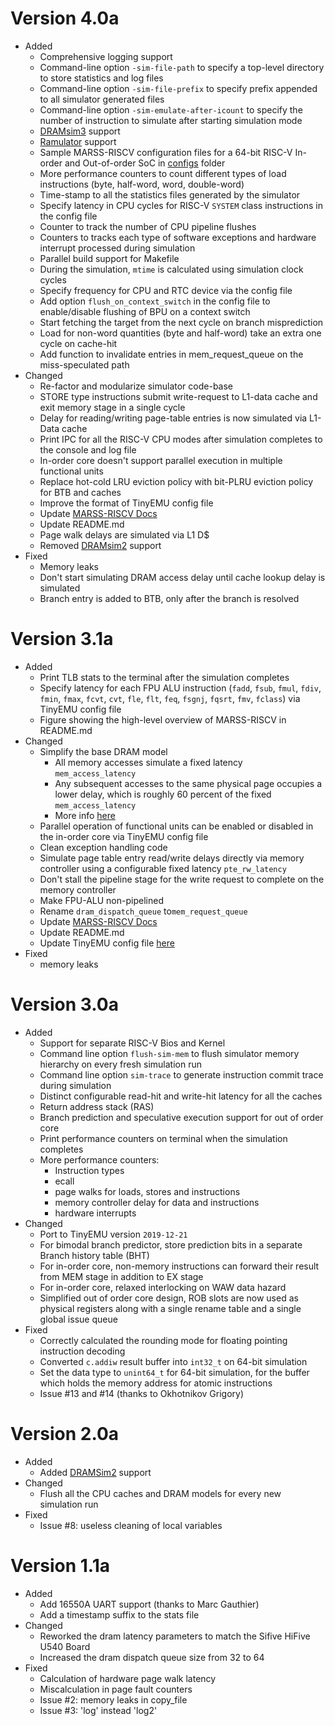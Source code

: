 # Version 4.0a

 - Added
	 - Comprehensive logging support
	 - Command-line option `-sim-file-path` to specify a top-level directory to store statistics and log files
	 - Command-line option `-sim-file-prefix` to specify prefix appended to all simulator generated files
	 - Command-line option `-sim-emulate-after-icount` to specify the number of instruction to simulate after starting simulation mode
	 - [DRAMsim3](https://github.com/umd-memsys/DRAMSim3) support
	 - [Ramulator](https://github.com/CMU-SAFARI/ramulator) support
	 - Sample MARSS-RISCV configuration files for a 64-bit RISC-V In-order and Out-of-order SoC in [configs](./configs) folder
	 - More performance counters to count different types of load instructions (byte, half-word, word, double-word)
	 - Time-stamp to all the statistics files generated by the simulator
	 - Specify latency in CPU cycles for RISC-V `SYSTEM` class instructions in the config file
	 - Counter to track the number of CPU pipeline flushes
	 - Counters to tracks each type of software exceptions and hardware interrupt processed during simulation
	 - Parallel build support for Makefile
	 - During the simulation, `mtime` is calculated using simulation clock cycles
	 - Specify frequency for CPU and RTC device via the config file
	 - Add option `flush_on_context_switch` in the config file to enable/disable flushing of BPU on a context switch
	 - Start fetching the target from the next cycle on branch misprediction
	 - Load for non-word quantities (byte and half-word) take an extra one cycle on cache-hit
	 - Add function to invalidate entries in mem_request_queue on the miss-speculated path
- Changed
	 - Re-factor and modularize simulator code-base
	 - STORE type instructions submit write-request to L1-data cache and exit memory stage in a single cycle
	 - Delay for reading/writing page-table entries is now simulated via L1-Data cache
	 - Print IPC for all the RISC-V CPU modes after simulation completes to the console and log file
	 - In-order core doesn't support parallel execution in multiple functional units
	 - Replace hot-cold LRU eviction policy with bit-PLRU eviction policy for BTB and caches
	 - Improve the format of TinyEMU config file
	 - Update [MARSS-RISCV Docs](https://marss-riscv-docs.readthedocs.io/en/latest/)
	 - Update README.md
	 - Page walk delays are simulated via L1 D$
	 - Removed [DRAMsim2](https://github.com/umd-memsys/DRAMSim2) support
 - Fixed
	 - Memory leaks
	 - Don't start simulating DRAM access delay until cache lookup delay is simulated
	 - Branch entry is added to BTB, only after the branch is resolved

# Version 3.1a

 - Added
	 - Print TLB stats to the terminal after the simulation completes
	 - Specify latency for each FPU ALU instruction (`fadd`, `fsub`, `fmul`, `fdiv`, `fmin`, `fmax`, `fcvt`, `cvt`, `fle`, `flt`, `feq`, `fsgnj`, `fqsrt`, `fmv`, `fclass`) via TinyEMU config file 
	 - Figure showing the high-level overview of MARSS-RISCV in README.md 
- Changed
	 - Simplify the base DRAM model
		 - All memory accesses simulate a fixed latency `mem_access_latency`
		 - Any subsequent accesses to the same physical page occupies a lower delay, which is roughly 60 percent of the fixed `mem_access_latency`
		 - More info [here](https://marss-riscv-docs.readthedocs.io/en/latest/)
	 - Parallel operation of functional units can be enabled or disabled in the in-order core via TinyEMU config file
	 - Clean exception handling code
	 - Simulate page table entry read/write delays directly via memory controller using a configurable fixed latency `pte_rw_latency`
	 - Don't stall the pipeline stage for the write request to complete on the memory controller
	 - Make FPU-ALU non-pipelined
	 - Rename `dram_dispatch_queue` to`mem_request_queue`
	 - Update [MARSS-RISCV Docs](https://marss-riscv-docs.readthedocs.io/en/latest/)
	 - Update README.md
	 - Update TinyEMU config file [here](https://cs.binghamton.edu/~marss-riscv/marss-riscv-images.tar.gz)
 - Fixed
	 - memory leaks

# Version 3.0a

 - Added
	 - Support for separate RISC-V Bios and Kernel
	 - Command line option `flush-sim-mem` to flush simulator memory hierarchy on every fresh simulation run
	 - Command line option `sim-trace` to generate instruction commit trace during simulation
	 - Distinct configurable read-hit and write-hit latency for all the caches
	 - Return address stack (RAS)
	 - Branch prediction and speculative execution support for out of order core
	 - Print performance counters on terminal when the simulation completes
	 - More performance counters:
		 - Instruction types
		 - ecall
		 - page walks for loads, stores and instructions
		 - memory controller delay for data and instructions
		 - hardware interrupts
 - Changed
	 - Port to TinyEMU version `2019-12-21`
	 - For bimodal branch predictor, store prediction bits in a separate Branch history table (BHT)
	 - For in-order core, non-memory instructions can forward their result from MEM stage in addition to EX stage
	 - For in-order core, relaxed interlocking on WAW data hazard
	 - Simplified out of order core design, ROB slots are now used as physical registers along with a single rename table and a single global issue queue
 - Fixed
	 - Correctly calculated the rounding mode for floating pointing instruction decoding
	 - Converted `c.addiw` result buffer into `int32_t` on 64-bit simulation
	 - Set the data type to `unint64_t` for 64-bit simulation, for the buffer which holds the memory address for atomic instructions
	 - Issue #13 and #14 (thanks to Okhotnikov Grigory)

# Version 2.0a

 - Added
	 - Added [DRAMSim2](https://github.com/umd-memsys/DRAMSim2) support
 - Changed
	 - Flush all the CPU caches and DRAM models for every new simulation run
 - Fixed
	 - Issue #8: useless cleaning of local variables

# Version 1.1a
 - Added
	- Add 16550A UART support (thanks to Marc Gauthier)
	- Add a timestamp suffix to the stats file
 - Changed
	- Reworked the dram latency parameters to match the Sifive HiFive U540 Board
	- Increased the dram dispatch queue size from 32 to 64
 - Fixed
	- Calculation of hardware page walk latency
	- Miscalculation in page fault counters
	- Issue #2: memory leaks in copy_file
	- Issue #3: 'log' instead 'log2'
